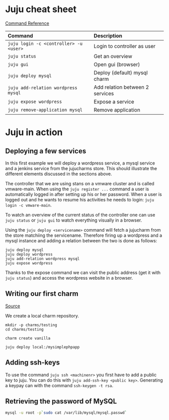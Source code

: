 # Juju cheat sheet

[Command Reference](https://jujucharms.com/docs/stable/commands)


|           **Command**                    |             **Description**              |
|:-----------------------------------------|:-----------------------------------------|
| ``juju login -c <controller> -u <user>`` | Login to controller as user              |
| ``juju status``                          | Get an overview                          |
| ``juju gui``                             | Open gui (browser)                       |
| ``juju deploy mysql``                    | Deploy (default) mysql charm             |
| ``juju add-relation wordpress mysql``    | Add relation between 2 services          |
| ``juju expose wordpress``                | Expose a service                         |
| ``juju remove-application mysql``        | Remove application                       |




# Juju in action

## Deploying a few services

In this first example we will deploy a wordpress service, a mysql service and a jenkins service from the jujucharms store. This should illustrate the different elements discussed in the sections above.

The controller that we are using stans on a vmware cluster and is called vmware-main. When using the ``juju register ...`` command a user is automatically logged in after setting up his or her password. When a user is logged out and he wants to resume his activities he needs to login: ``juju login -c vmware-main``.

To watch an overview of the current status of the controller one can use ``juju status`` or ``juju gui`` to watch everything visually in a browser.

Using the ``juju deploy <servicename>`` command will fetch a jujucharm from the store matchiing the servicename. Therefore firing up a wordpress and a mysql instance and adding a relation between the two is done as follows:
```
juju deploy mysql
juju deploy wordpress
juju add-relation wordpress mysql
juju expose wordpress
```


Thanks to the expose command we can visit the public address (get it with ``juju status``) and access the wordpress website in a browser. 



## Writing our first charm

[Source](https://jujucharms.com/docs/stable/authors-charm-writing)

We create a local charm repository.

```
mkdir -p charms/testing
cd charms/testing

charm create vanilla

juju deploy local:/mysimplephpapp

```

## Adding ssh-keys

To use the command ``juju ssh <machinenr>`` you first have to add a public key to juju. You can do this with ``juju add-ssh-key <public key>``. Generating a keypay can with the command ``ssh-keygen -t rsa``.

## Retrieving the password of MySQL 

```bash
mysql -u root -p`sudo cat /var/lib/mysql/mysql.passwd`

```